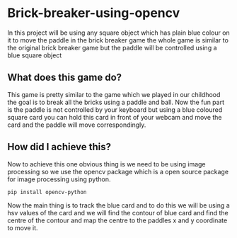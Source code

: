 # Brick-breaker-using-opencv
In this project will be using any square object which has plain blue colour on it to move the paddle in the brick breaker game the whole game is similar to the original brick breaker game but the paddle will be controlled using a blue square object
## What does this game do?
This game is pretty similar to the game which we played in our childhood the goal is to break all the bricks using a paddle and ball.
Now the fun part is the paddle is not controlled by your keyboard but using a blue coloured square card you can hold this card in front of your webcam and move the card and the paddle will
move correspondingly. 
## How did I achieve this?
Now to achieve this one obvious thing is we need to be using image processing so we use the opencv package which is a open source package for image processing using python.

```
pip install opencv-python

```

Now the main thing is to track the blue card and to do this we will be using a hsv values of the card and we will find the contour of blue card and find the centre of the contour and map the centre to the paddles x and y coordinate to move it.
